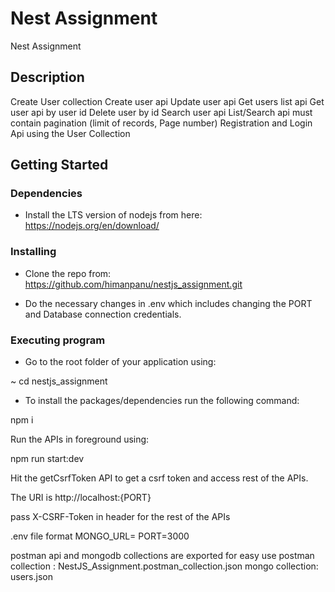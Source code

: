 # Nest Assignment

Nest Assignment

## Description

Create User collection
Create user api
Update user api
Get users list api
Get user api by user id
Delete user by id
Search user api
List/Search api must contain pagination (limit of records, Page number)
Registration and Login Api using the User Collection

## Getting Started

### Dependencies

- Install the LTS version of nodejs from here:
  https://nodejs.org/en/download/

### Installing

- Clone the repo from:
  https://github.com/himanpanu/nestjs_assignment.git

- Do the necessary changes in .env which includes changing the PORT and Database connection credentials.

### Executing program

- Go to the root folder of your application using:

~ cd nestjs_assignment

- To install the packages/dependencies run the following command:

npm i

Run the APIs in foreground using:

npm run start:dev

Hit the getCsrfToken API to get a csrf token and access rest of the APIs.

The URI is http://localhost:{PORT}

pass X-CSRF-Token in header for the rest of the APIs

.env file format
MONGO_URL=
PORT=3000

postman api and mongodb collections are exported for easy use
postman collection : NestJS_Assignment.postman_collection.json
mongo collection: users.json
